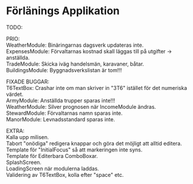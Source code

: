 # Förlänings Applikation

TODO:  
  
PRIO:  
WeatherModule: Binäringarnas dagsverk updateras inte.  
ExpensesModule: Förvaltarnas kostnad skall läggas till på utgifter -> anställda.  
TradeModule: Skicka iväg handelsmän, karavaner, båtar.  
BuildingsModule: Byggnadsverkslistan är tom!!!  
  
FIXADE BUGGAR:  
T6TextBox: Crashar inte om man skriver in "3T6" istället för det numeriska värdet.  
ArmyModule: Anställda trupper sparas inte!!!  
WeatherModule: Silver prognosen när IncomeModule ändras.  
StewardModule: Förvaltarnas namn sparas inte.  
ManorModule: Levnadsstandard sparas inte.  

EXTRA:  
Kalla upp milisen.  
Tabort "onödiga" redigera knappar och göra det möjligt att alltid editera.  
Template för "InitialFocus" så att markeringen inte syns.  
Template för Editerbara ComboBoxar.  
SplashScreen.  
LoadingScreen när modulerna laddas.  
Validering av T6TextBox, kolla efter "space" etc.  
